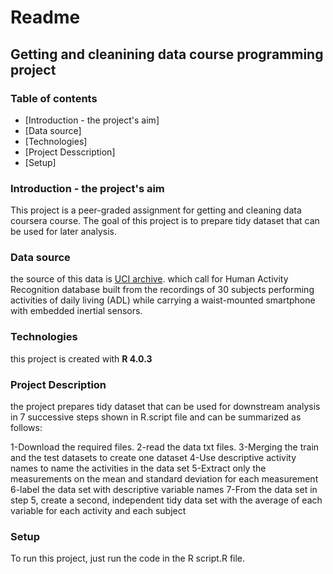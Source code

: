 # Readme 
## **Getting and cleanining data course programming project** 

### **Table of contents**
* [Introduction - the project's aim]
* [Data source]
* [Technologies]
* [Project Desscription]
* [Setup]

### **Introduction - the project's aim**
This project is a peer-graded assignment for getting and cleaning data coursera course.
The goal of this project is to prepare tidy dataset that can be used for later analysis.

### **Data source**
the source of this data is [UCI archive](http://archive.ics.uci.edu/ml/datasets/Human+Activity+Recognition+Using+Smartphones).
which call for Human Activity Recognition database built from the recordings of 30 subjects performing activities of daily living (ADL) while carrying a waist-mounted smartphone with embedded inertial sensors.

### **Technologies**
this project is created with **R 4.0.3**

### **Project Description**
the project prepares tidy dataset that can be used for downstream analysis in 7 successive steps shown in R.script file and can be summarized as follows: 

1-Download the required files.
2-read the data txt files.
3-Merging the train and the test datasets to create one dataset
4-Use descriptive activity names to name the activities in the data set
5-Extract only the measurements on the mean
and standard deviation for each measurement
6-label the data set with descriptive variable names
7-From the data set in step 5, create a second,
independent tidy data set with the average of each variable for each activity and each subject

### **Setup**
To run this project, just run the code in the R script.R file.

